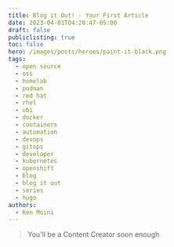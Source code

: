 ```yaml
---
title: Blog it Out! - Your First Article
date: 2023-04-01T04:20:47-05:00
draft: false
publiclisting: true
toc: false
hero: /images/posts/heroes/paint-it-black.png
tags:
  - open source
  - oss
  - homelab
  - podman
  - red hat
  - rhel
  - ubi
  - docker
  - containers
  - automation
  - devops
  - gitops
  - developer
  - kubernetes
  - openshift
  - blog
  - blog it out
  - series
  - hugo
authors:
  - Ken Moini
---
```


> You'll be a Content Creator soon enough